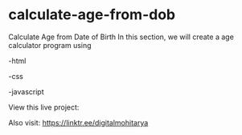# calculate-age-from-dob
Calculate Age from Date of Birth
In this section, we will create a age calculator program using

-html

-css

-javascript

View this live project: 

Also visit: https://linktr.ee/digitalmohitarya
